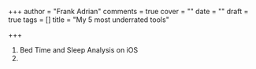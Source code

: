+++
author = "Frank Adrian"
comments = true
cover = ""
date = ""
draft = true
tags = []
title = "My 5 most underrated tools"

+++
1. Bed Time and Sleep Analysis on iOS
2. 